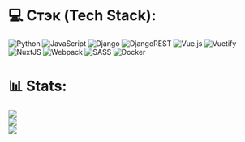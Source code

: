 
# 💻 Стэк (Tech Stack):
![Python](https://img.shields.io/badge/python-3670A0?style=flat&logo=python&logoColor=ffdd54) ![JavaScript](https://img.shields.io/badge/javascript-%23323330.svg?style=flat&logo=javascript&logoColor=%23F7DF1E) ![Django](https://img.shields.io/badge/django-%23092E20.svg?style=flat&logo=django&logoColor=white) ![DjangoREST](https://img.shields.io/badge/DJANGO-REST-ff1709?style=flat&logo=django&logoColor=white&color=ff1709&labelColor=gray) ![Vue.js](https://img.shields.io/badge/vuejs-%2335495e.svg?style=flat&logo=vuedotjs&logoColor=%234FC08D) ![Vuetify](https://img.shields.io/badge/Vuetify-1867C0?style=flat&logo=vuetify&logoColor=AEDDFF) ![NuxtJS](https://img.shields.io/badge/Nuxt-black?style=flat&logo=nuxt.js&logoColor=white) ![Webpack](https://img.shields.io/badge/webpack-%238DD6F9.svg?style=flat&logo=webpack&logoColor=black) ![SASS](https://img.shields.io/badge/SASS-hotpink.svg?style=flat&logo=SASS&logoColor=white) ![Docker](https://img.shields.io/badge/docker-%230db7ed.svg?style=flat&logo=docker&logoColor=white)
# 📊 Stats:
![](https://github-readme-stats.vercel.app/api?username=ProstakKotak&theme=dark&hide_border=true&include_all_commits=true&count_private=true)<br/>
![](https://github-readme-streak-stats.herokuapp.com/?user=ProstakKotak&theme=dark&hide_border=true)<br/>
![](https://github-readme-stats.vercel.app/api/top-langs/?username=ProstakKotak&theme=dark&hide_border=true&include_all_commits=true&count_private=true&layout=compact)
